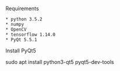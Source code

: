 Requirements

    * python 3.5.2
    * numpy
    * OpenCV
    * tensorflow 1.14.0
    * PyQt 5.5.1

Install PyQt5

sudo apt install python3-qt5 pyqt5-dev-tools
